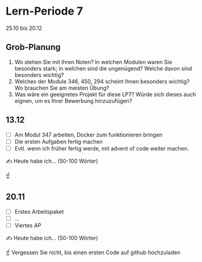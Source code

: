 # Lern-Periode 7

25.10 bis 20.12

## Grob-Planung

1. Wo stehen Sie mit Ihren Noten? In welchen Modulen waren Sie besonders stark; in welchen sind die ungenügend? Welche davon sind besonders wichtig?
2. Welches der Module 346, 450, 294 scheint Ihnen besonders wichtig? Wo brauchen Sie am meisten Übung?
3. Was wäre ein geeignetes Projekt für diese LP7? Würde sich dieses auch eignen, um es Ihrer Bewerbung hinzuzufügen?

## 13.12

- [ ] Am Modul 347 arbeiten, Docker zum funktionieren bringen
- [ ] Die ersten Aufgaben fertig machen
- [ ] Evtl. wenn ich früher fertig werde, mit advent of code weiter machen.

✍️ Heute habe ich... (50-100 Wörter)

☝️ 

## 20.11

- [ ] Erstes Arbeitspaket
- [ ] ...
- [ ] Viertes AP

✍️ Heute habe ich... (50-100 Wörter)

☝️ Vergessen Sie nicht, bis einen ersten Code auf github hochzuladen
